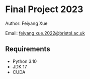 # Final Project 2023

Author: Feiyang Xue

Email: feiyang.xue.2022@bristol.ac.uk



## Requirements

- Python 3.10
- JDK 17
- CUDA

